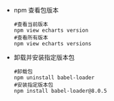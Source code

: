+ npm 查看包版本

  ```shell
  #查看当前版本
  npm view echarts version
  #查看所有版本
  npm view echarts versions
  ```

+ 卸载并安装指定版本包

  ```shell
  #卸载包
  npm uninstall babel-loader
  #安装指定版本包
  npm install babel-loader@8.0.5
  ```

  